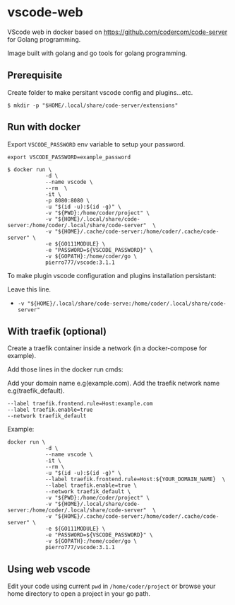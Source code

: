 # vscode-web
VScode web in docker based on https://github.com/codercom/code-server for Golang programming.

Image built with golang and go tools for golang programming.

## Prerequisite
Create folder to make persitant vscode config and plugins...etc.
```
$ mkdir -p "$HOME/.local/share/code-server/extensions"
```

## Run with docker

Export `VSCODE_PASSWORD` env variable to setup your password.

```
export VSCODE_PASSWORD=example_password
```

```Shell
$ docker run \
            -d \
            --name vscode \
            --rm  \
            -it \
            -p 8080:8080 \
            -u "$(id -u):$(id -g)" \
            -v "${PWD}:/home/coder/project" \
            -v "${HOME}/.local/share/code-server:/home/coder/.local/share/code-server"  \
            -v "${HOME}/.cache/code-server:/home/coder/.cache/code-server" \
            -e ${GO111MODULE} \
            -e "PASSWORD=${VSCODE_PASSWORD}" \
            -v ${GOPATH}:/home/coder/go \
            pierro777/vscode:3.1.1
```

To make plugin vscode configuration and plugins installation persistant:

Leave this line.
 - `-v "${HOME}/.local/share/code-serve:/home/coder/.local/share/code-server"`
 
## With traefik (optional)

Create a traefik container inside a network (in a docker-compose for example).

Add those lines in the docker run cmds:

Add your domain name e.g(example.com).
Add the traefik network name e.g(traefik_default).
```
--label traefik.frontend.rule=Host:example.com
--label traefik.enable=true
--network traefik_default
```

Example:
```Shell
docker run \
            -d \
            --name vscode \
            -it \
            --rm \
            -u "$(id -u):$(id -g)" \
            --label traefik.frontend.rule=Host:${YOUR_DOMAIN_NAME}  \
            --label traefik.enable=true \
            --network traefik_default \
            -v "${PWD}:/home/coder/project" \
            -v "${HOME}/.local/share/code-server:/home/coder/.local/share/code-server"  \
            -v "${HOME}/.cache/code-server:/home/coder/.cache/code-server" \
            -e ${GO111MODULE} \
            -e "PASSWORD=${VSCODE_PASSWORD}" \
            -v ${GOPATH}:/home/coder/go \
            pierro777/vscode:3.1.1
```

 
## Using web vscode
 
Edit your code using current `pwd` in `/home/coder/project` or
browse your home directory to open a project in your go path.
 
 
